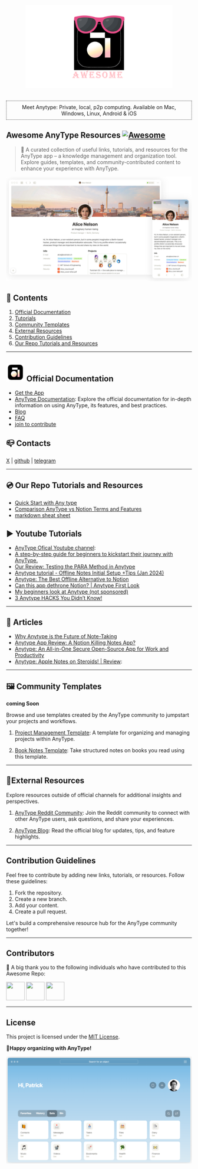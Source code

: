 <p align="center">
  <br>
  <img width="400" src="./resources/anytype-logo.png" alt="logo of vue-awesome repository">
  <br>
  <br>
<p style="text-align:center; border:1px dotted #333; padding:0.5rem">Meet Anytype: Private, local, p2p computing. Available on Mac, Windows, Linux, Android & iOS</p>
</p>



## Awesome AnyType Resources [![Awesome](https://cdn.rawgit.com/sindresorhus/awesome/d7305f38d29fed78fa85652e3a63e154dd8e8829/media/badge.svg)](https://github.com/amjarino)


> 🎉 A curated collection of useful links, tutorials, and resources for the AnyType app – a knowledge management and organization tool. Explore guides, templates, and community-contributed content to enhance your experience with AnyType.

![logo](resources/temp-2.jpeg "AnyType Template")

## 🧾 Contents

1. [Official Documentation](#📝official-documentation)
2. [Tutorials](#▶-youtube-tutorials)
3. [Community Templates](#🖼-community-templates)
4. [External Resources](#🔗external-resources)
5. [Contribution Guidelines](#contribution-guidelines)
6. [Our Repo Tutorials and Resources](#💿-our-repo-tutorials-and-resources)

---

## [<img src="resources/anytype-logo.webp" width="50" height="50" style="margin:0 auto">]() Official Documentation

- [Get the App](https://download.anytype.io/)
- [AnyType Documentation](https://docs.anytype.io/): Explore the official documentation for in-depth information on using AnyType, its features, and best practices.
- [Blog](https://blog.anytype.io/)
- [FAQ](https://anytype.io/faq)
- [join to contribute](https://anytype.io/contributors)

## 📪 Contacts

 [X](https://twitter.com/AnytypeLabs) |  [github](https://github.com/anyproto) |  [telegram](https://t.me/anytype)

---

## 💿 Our Repo Tutorials and Resources

* [Quick Start with Any type](Tutorial/Quck%20Start.md)
* [Comparison AnyType vs Notion Terms and Features](Tutorial/anytype-vs-notion-terms.md)
* [markdown sheat sheet](Tutorial/markdown-sheat-sheet.md)

## ▶ Youtube Tutorials

* [AnyType Ofical Youtube channel](https://www.youtube.com/@Anytype/videos): 
* [A step-by-step guide for beginners to kickstart their journey with AnyType.](https://www.youtube.com/@pianomacpower)
* [Our Review: Testing the PARA Method in Anytype](https://youtu.be/rgBS46Scw4Q?si=x2O78MTWyLh78epj)
* [Anytype tutorial - Offline Notes Initial Setup +Tips (Jan 2024)](https://youtu.be/Ts4PyVZ1R7o?si=Q0UhWjhmRX-Wmdxi)
* [Anytype: The Best Offline Alternative to Notion](https://youtu.be/pIWsKwEqG00?si=VmJh_ZXVbSa0L2LN)
* [Can this app dethrone Notion? | Anytype First Look](https://youtu.be/xOGjnjL1SLU?si=Kh6QCcFAzSFYvADf)
* [My beginners look at Anytype (not sponsored)](https://youtu.be/OZsLRcdjOlA?si=hVQoiLqntCk7yGN4)
* [3 Anytype HACKS You Didn’t Know!](https://youtu.be/Ru5iT8d1aeI?si=PYw6jVffgxasLnkm)

---

## 📄 Articles  

* [Why Anytype is the Future of Note-Taking](https://medium.com/predict/why-anytype-is-the-future-of-note-taking-b75a98688192)
* [Anytype App Review: A Notion Killing Notes App?](https://toolfinder.co/tools/anytype)
* [Anytype: An All-in-One Secure Open-Source App for Work and Productivity](https://news.itsfoss.com/anytype-open-beta/)
* [Anytype: Apple Notes on Steroids! | Review](https://shuomi.medium.com/anytype-apple-notes-on-steroids-review-4a7d3b654dbb): 



---

## 🖼 Community Templates

 **coming Soon**

Browse and use templates created by the AnyType community to jumpstart your projects and workflows.

1. [Project Management Template](./templates/project-management.md): A template for organizing and managing projects within AnyType.

2. [Book Notes Template](./templates/book-notes.md): Take structured notes on books you read using this template.

---

## 🔗External Resources

Explore resources outside of official channels for additional insights and perspectives.

1. [AnyType Reddit Community](https://www.reddit.com/r/AnyType/): Join the Reddit community to connect with other AnyType users, ask questions, and share your experiences.

2. [AnyType Blog](https://blog.anytype.io/): Read the official blog for updates, tips, and feature highlights.

---

## Contribution Guidelines

Feel free to contribute by adding new links, tutorials, or resources. Follow these guidelines:

1. Fork the repository.
2. Create a new branch.
3. Add your content.
4. Create a pull request.

Let's build a comprehensive resource hub for the AnyType community together!

---

## Contributors

👏 A big thank you to the following individuals who have contributed to this Awesome Repo:

[<img src="https://avatars.githubusercontent.com/u/31408563?v=4" width="50" height="50">](https://github.com/amjarino)
[<img src="https://github.com/janesmith.png" width="50" height="50">](https://github.com/janesmith)
[<img src="https://github.com/alexjohnson.png" width="50" height="50">](https://github.com/alexjohnson)

---


## License

This project is licensed under the [MIT License](LICENSE).


**🤩Happy organizing with AnyType!**


![logo](resources/temp-1.png "Template Example")
